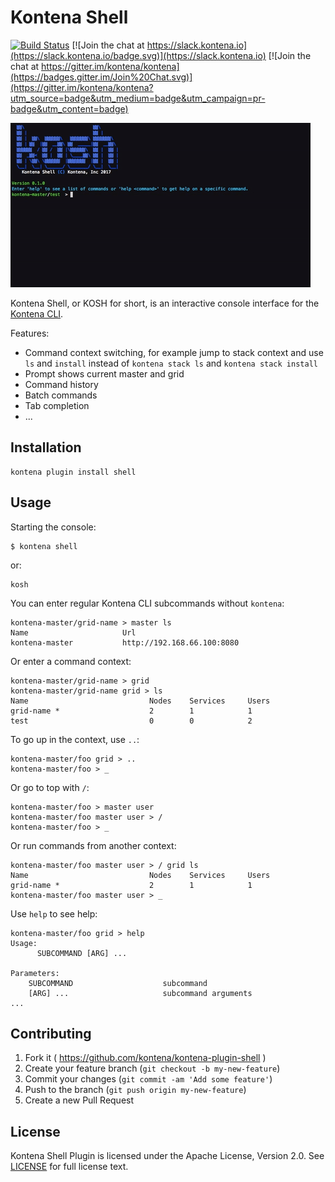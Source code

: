 # Kontena Shell

[![Build Status](https://travis-ci.org/kontena/kontena-plugin-shell.svg?branch=master)](https://travis-ci.org/kontena/kontena-plugin-shell)
[![Join the chat at https://slack.kontena.io](https://slack.kontena.io/badge.svg)](https://slack.kontena.io)
[![Join the chat at https://gitter.im/kontena/kontena](https://badges.gitter.im/Join%20Chat.svg)](https://gitter.im/kontena/kontena?utm_source=badge&utm_medium=badge&utm_campaign=pr-badge&utm_content=badge)

[![asciicast](kosh.gif)](https://asciinema.org/a/58j375bs9zqn3x33wsir7drsa)

Kontena Shell, or KOSH for short, is an interactive console interface for the [Kontena CLI](https://github.com/kontena/kontena).

Features:

- Command context switching, for example jump to stack context and use `ls` and `install` instead of `kontena stack ls` and `kontena stack install`
- Prompt shows current master and grid
- Command history
- Batch commands
- Tab completion
- ...

## Installation

```
kontena plugin install shell
```

## Usage

Starting the console:

```
$ kontena shell
```

or:

```
kosh
```

You can enter regular Kontena CLI subcommands without `kontena`:

```
kontena-master/grid-name > master ls
Name                     Url
kontena-master           http://192.168.66.100:8080
```

Or enter a command context:

```
kontena-master/grid-name > grid
kontena-master/grid-name grid > ls
Name                           Nodes    Services     Users
grid-name *                    2        1            1
test                           0        0            2
```

To go up in the context, use `..`:

```
kontena-master/foo grid > ..
kontena-master/foo > _
```

Or go to top with `/`:

```
kontena-master/foo > master user
kontena-master/foo master user > /
kontena-master/foo > _
```

Or run commands from another context:

```
kontena-master/foo master user > / grid ls
Name                           Nodes    Services     Users
grid-name *                    2        1            1
kontena-master/foo master user > _
```

Use `help` to see help:

```
kontena-master/foo grid > help
Usage:
      SUBCOMMAND [ARG] ...

Parameters:
    SUBCOMMAND                    subcommand
    [ARG] ...                     subcommand arguments
...
```

## Contributing

1. Fork it ( https://github.com/kontena/kontena-plugin-shell )
2. Create your feature branch (`git checkout -b my-new-feature`)
3. Commit your changes (`git commit -am 'Add some feature'`)
4. Push to the branch (`git push origin my-new-feature`)
5. Create a new Pull Request

## License

Kontena Shell Plugin is licensed under the Apache License, Version 2.0. See [LICENSE](LICENSE.txt) for full license text.
